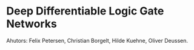 # Deep Differentiable Logic Gate Networks

Ahutors: Felix Petersen, Christian Borgelt, Hilde Kuehne, Oliver Deussen.
